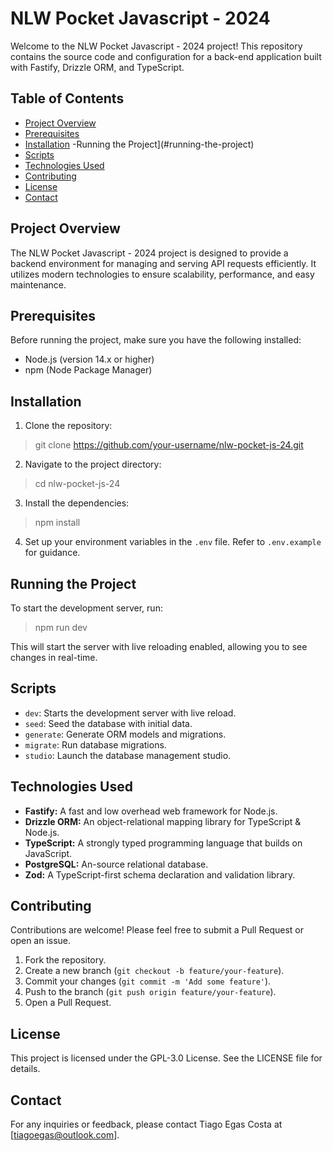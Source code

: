 # NLW Pocket Javascript - 2024

Welcome to the NLW Pocket Javascript - 2024 project! This repository contains the source code and configuration for a back-end application built with Fastify, Drizzle ORM, and TypeScript.

## Table of Contents

- [Project Overview](#project-overview)
- [Prerequisites](#prerequisites)
- [Installation](#installation)
-Running the Project](#running-the-project)
- [Scripts](#scripts)
- [Technologies Used](#technologies-used)
- [Contributing](#contributing)
- [License](#license)
- [Contact](#contact)

## Project Overview

The NLW Pocket Javascript - 2024 project is designed to provide a backend environment for managing and serving API requests efficiently. It utilizes modern technologies to ensure scalability, performance, and easy maintenance.

## Prerequisites

Before running the project, make sure you have the following installed:

- Node.js (version 14.x or higher)
- npm (Node Package Manager)

## Installation

1. Clone the repository:

> git clone https://github.com/your-username/nlw-pocket-js-24.git

2. Navigate to the project directory:

> cd nlw-pocket-js-24

3. Install the dependencies:

> npm install

4. Set up your environment variables in the `.env` file. Refer to `.env.example` for guidance.

## Running the Project

To start the development server, run:

> npm run dev


This will start the server with live reloading enabled, allowing you to see changes in real-time.

## Scripts

- `dev`: Starts the development server with live reload.
- `seed`: Seed the database with initial data.
- `generate`: Generate ORM models and migrations.
- `migrate`: Run database migrations.
- `studio`: Launch the database management studio.

## Technologies Used

- **Fastify:** A fast and low overhead web framework for Node.js.
- **Drizzle ORM:** An object-relational mapping library for TypeScript & Node.js.
- **TypeScript:** A strongly typed programming language that builds on JavaScript.
- **PostgreSQL:** An-source relational database.
- **Zod:** A TypeScript-first schema declaration and validation library.

## Contributing

Contributions are welcome! Please feel free to submit a Pull Request or open an issue.

1. Fork the repository.
2. Create a new branch (`git checkout -b feature/your-feature`).
3. Commit your changes (`git commit -m 'Add some feature'`).
4. Push to the branch (`git push origin feature/your-feature`).
5. Open a Pull Request.

## License

This project is licensed under the GPL-3.0 License. See the LICENSE file for details.

## Contact

For any inquiries or feedback, please contact Tiago Egas Costa at [tiagoegas@outlook.com].
